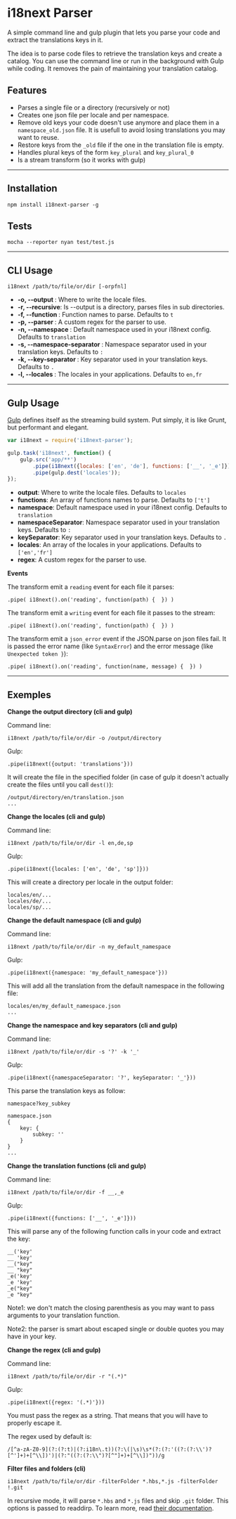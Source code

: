 # i18next Parser

A simple command line and gulp plugin that lets you parse your code and extract the translations keys in it.

The idea is to parse code files to retrieve the translation keys and create a catalog. You can use the command line or run in the background with Gulp while coding. It removes the pain of maintaining your translation catalog.

## Features

- Parses a single file or a directory (recursively or not)
- Creates one json file per locale and per namespace.
- Remove old keys your code doesn't use anymore and place them in a `namespace_old.json` file. It is usefull to avoid losing translations you may want to reuse.
- Restore keys from the `_old` file if the one in the translation file is empty.
- Handles plural keys of the form `key_plural` and `key_plural_0`
- Is a stream transform (so it works with gulp)


---



## Installation

```
npm install i18next-parser -g
```

## Tests

```
mocha --reporter nyan test/test.js
```

---

## CLI Usage

`i18next /path/to/file/or/dir [-orpfnl]`

- **-o, --output <directory>**: Where to write the locale files.
- **-r, --recursive**: Is --output is a directory, parses files in sub directories.
- **-f, --function <list>**: Function names to parse. Defaults to `t`
- **-p, --parser <string>**: A custom regex for the parser to use.
- **-n, --namespace <string>**: Default namespace used in your i18next config. Defaults to `translation`
- **-s, --namespace-separator <string>**: Namespace separator used in your translation keys. Defaults to `:`
- **-k, --key-separator <string>**: Key separator used in your translation keys. Defaults to `.`
- **-l, --locales <list>**: The locales in your applications. Defaults to `en,fr`

---

## Gulp Usage

[Gulp](http://gulpjs.com/) defines itself as the streaming build system. Put simply, it is like Grunt, but performant and elegant.

```javascript
var i18next = require('i18next-parser');

gulp.task('i18next', function() {
    gulp.src('app/**')
        .pipe(i18next({locales: ['en', 'de'], functions: ['__', '_e']}))
        .pipe(gulp.dest('locales'));
});
```

- **output**: Where to write the locale files. Defaults to `locales`
- **functions**: An array of functions names to parse. Defaults to `['t']`
- **namespace**: Default namespace used in your i18next config. Defaults to `translation`
- **namespaceSeparator**: Namespace separator used in your translation keys. Defaults to `:`
- **keySeparator**: Key separator used in your translation keys. Defaults to `.`
- **locales**: An array of the locales in your applications. Defaults to `['en','fr']`
- **regex**: A custom regex for the parser to use.



**Events**

The transform emit a `reading` event for each file it parses:

`.pipe( i18next().on('reading', function(path) {  }) )`

The transform emit a `writing` event for each file it passes to the stream:

`.pipe( i18next().on('reading', function(path) {  }) )`

The transform emit a `json_error` event if the JSON.parse on json files fail. It is passed the error name (like `SyntaxError`) and the error message (like `Unexpected token }`):

`.pipe( i18next().on('reading', function(name, message) {  }) )`

---

## Exemples

**Change the output directory (cli and gulp)**

Command line:

`i18next /path/to/file/or/dir -o /output/directory`

Gulp:

`.pipe(i18next({output: 'translations'}))`

It will create the file in the specified folder (in case of gulp it doesn't actually create the files until you call `dest()`):

```
/output/directory/en/translation.json
...
```



**Change the locales (cli and gulp)**

Command line: 

`i18next /path/to/file/or/dir -l en,de,sp`

Gulp:

`.pipe(i18next({locales: ['en', 'de', 'sp']}))`

This will create a directory per locale in the output folder:

```
locales/en/...
locales/de/...
locales/sp/...
```



**Change the default namespace (cli and gulp)**

Command line: 

`i18next /path/to/file/or/dir -n my_default_namespace`

Gulp:

`.pipe(i18next({namespace: 'my_default_namespace'}))`

This will add all the translation from the default namespace in the following file:

```
locales/en/my_default_namespace.json
...
```



**Change the namespace and key separators (cli and gulp)**

Command line: 

`i18next /path/to/file/or/dir -s '?' -k '_'`

Gulp:

`.pipe(i18next({namespaceSeparator: '?', keySeparator: '_'}))`

This parse the translation keys as follow:

```
namespace?key_subkey

namespace.json
{
    key: {
        subkey: ''
    }
}
...
```



**Change the translation functions (cli and gulp)**

Command line:

`i18next /path/to/file/or/dir -f __,_e`

Gulp:

`.pipe(i18next({functions: ['__', '_e']}))`

This will parse any of the following function calls in your code and extract the key:

```
__('key'
__ 'key'
__("key"
__ "key"
_e('key'
_e 'key'
_e("key"
_e "key"
```

Note1: we don't match the closing parenthesis as you may want to pass arguments to your translation function.

Note2: the parser is smart about escaped single or double quotes you may have in your key.



**Change the regex (cli and gulp)**

Command line:

`i18next /path/to/file/or/dir -r "(.*)"`

Gulp:

`.pipe(i18next({regex: '(.*)'}))`

You must pass the regex as a string. That means that you will have to properly escape it.

The regex used by default is:

`/[^a-zA-Z0-9](?:(?:t)|(?:i18n\.t))(?:\(|\s)\s*(?:(?:'((?:(?:\\')?[^']+)+[^\\])')|(?:"((?:(?:\\")?[^"]+)+[^\\])"))/g`



**Filter files and folders (cli)**

`i18next /path/to/file/or/dir -filterFolder *.hbs,*.js -filterFolder !.git`

In recursive mode, it will parse `*.hbs` and `*.js` files and skip `.git` folder. This options is passed to readdirp. To learn more, read [their documentation](https://github.com/thlorenz/readdirp#filters).
